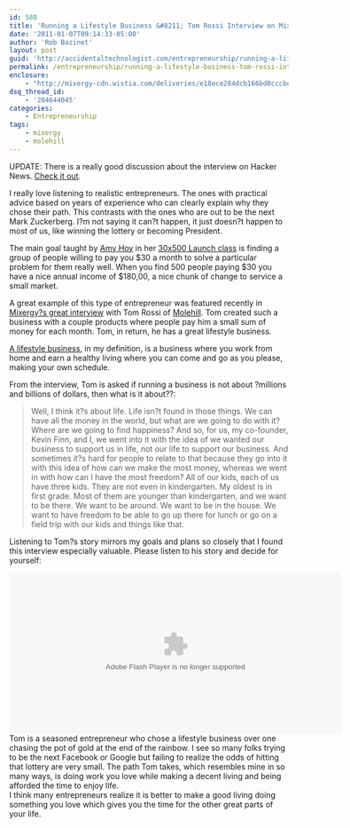 ```yaml
---
id: 588
title: 'Running a Lifestyle Business &#8211; Tom Rossi Interview on Mixergy'
date: '2011-01-07T09:14:33-05:00'
author: 'Rob Bazinet'
layout: post
guid: 'http://accidentaltechnologist.com/entrepreneurship/running-a-lifestyle-business-tom-rossi-interview-on-mixergy/'
permalink: /entrepreneurship/running-a-lifestyle-business-tom-rossi-interview-on-mixergy/
enclosure:
    - "http://mixergy-cdn.wistia.com/deliveries/e18ece284dcb166bd0cccbe1bbe7334cfbcda5be.bin\n312533346\nvideo/mp4\n"
dsq_thread_id:
    - '204644045'
categories:
    - Entrepreneurship
tags:
    - mixergy
    - molehill
---
```


UPDATE: There is a really good discussion about the interview on Hacker News. [Check it out](http://news.ycombinator.com/item?id=2069992).

I really love listening to realistic entrepreneurs. The ones with practical advice based on years of experience who can clearly explain why they chose their path. This contrasts with the ones who are out to be the next Mark Zuckerberg. I?m not saying it can?t happen, it just doesn?t happen to most of us, like winning the lottery or becoming President.

The main goal taught by [Amy Hoy](http://slash7.com/) in her [30x500 Launch class](http://30x500.com/) is finding a group of people willing to pay you $30 a month to solve a particular problem for them really well. When you find 500 people paying $30 you have a nice annual income of $180,00, a nice chunk of change to service a small market.

A great example of this type of entrepreneur was featured recently in [Mixergy?s great interview](http://mixergy.com/tom-rossi-molehill-interview/) with Tom Rossi of [Molehill](http://www.themolehill.com/). Tom created such a business with a couple products where people pay him a small sum of money for each month. Tom, in return, he has a great lifestyle business.

[A lifestyle business](http://en.wikipedia.org/wiki/Lifestyle_business), in my definition, is a business where you work from home and earn a healthy living where you can come and go as you please, making your own schedule.

From the interview, Tom is asked if running a business is not about ?millions and billions of dollars, then what is it about??:

> Well, I think it?s about life. Life isn?t found in those things. We can have all the money in the world, but what are we going to do with it? Where are we going to find happiness? And so, for us, my co-founder, Kevin Finn, and I, we went into it with the idea of we wanted our business to support us in life, not our life to support our business. And sometimes it?s hard for people to relate to that because they go into it with this idea of how can we make the most money, whereas we went in with how can I have the most freedom? All of our kids, each of us have three kids. They are not even in kindergarten. My oldest is in first grade. Most of them are younger than kindergarten, and we want to be there. We want to be around. We want to be in the house. We want to have freedom to be able to go up there for lunch or go on a field trip with our kids and things like that.

Listening to Tom?s story mirrors my goals and plans so closely that I found this interview especially valuable. Please listen to his story and decide for yourself:

<div><object classid="clsid:D27CDB6E-AE6D-11cf-96B8-444553540000" height="290" id="wistia_252596" width="600"><param name="movie" value="http://mixergy-cdn.wistia.com/flash/embed_player_v1.1.swf"></param><param name="allowfullscreen" value="true"></param><param name="allowscriptaccess" value="always"></param><param name="wmode" value="opaque"></param><param name="flashvars" value="videoUrl=http://mixergy-cdn.wistia.com/deliveries/8645ddd2598ab849cfc3d99ddb444c744c4158c5.bin&stillUrl=http://mixergy-cdn.wistia.com/deliveries/a35e558b3d1b0735468374508d4038bc6372ccc1.bin&unbufferedSeek=true&controlsVisibleOnLoad=false&autoPlay=false&endVideoBehavior=default&playButtonVisible=true&embedServiceURL=http://distillery.wistia.com/x&accountKey=wistia-production_1621&mediaID=wistia-production_252596&mediaDuration=3555.17"></param><embed allowfullscreen="true" allowscriptaccess="always" flashvars="videoUrl=http://mixergy-cdn.wistia.com/deliveries/8645ddd2598ab849cfc3d99ddb444c744c4158c5.bin&stillUrl=http://mixergy-cdn.wistia.com/deliveries/a35e558b3d1b0735468374508d4038bc6372ccc1.bin&unbufferedSeek=true&controlsVisibleOnLoad=false&autoPlay=false&endVideoBehavior=default&playButtonVisible=true&embedServiceURL=http://distillery.wistia.com/x&accountKey=wistia-production_1621&mediaID=wistia-production_252596&mediaDuration=3555.17" height="290" name="wistia_252596" src="http://mixergy-cdn.wistia.com/flash/embed_player_v1.1.swf" type="application/x-shockwave-flash" width="600" wmode="opaque"></embed></object></div><div> </div><div> </div><div>Tom is a seasoned entrepreneur who chose a lifestyle business over one chasing the pot of gold at the end of the rainbow. I see so many folks trying to be the next Facebook or Google but failing to realize the odds of hitting that lottery are very small. The path Tom takes, which resembles mine in so many ways, is doing work you love while making a decent living and being afforded the time to enjoy life.</div><div> </div><div>I think many entrepreneurs realize it is better to make a good living doing something you love which gives you the time for the other great parts of your life.</div><div><script charset="ISO-8859-1" src="http://mixergy-cdn.wistia.com/embeds/v.js"></script><script>if(!navigator.mimeTypes['application/x-shockwave-flash'])Wistia.VideoEmbed('wistia_252596',600,290,{videoUrl:'http://mixergy-cdn.wistia.com/deliveries/e18ece284dcb166bd0cccbe1bbe7334cfbcda5be.bin',stillUrl:'http://mixergy-cdn.wistia.com/deliveries/a35e558b3d1b0735468374508d4038bc6372ccc1.bin',distilleryUrl:'http://distillery.wistia.com/x',accountKey:'wistia-production_1621',mediaId:'wistia-production_252596',mediaDuration:3555.17})</script></div> <script src="https://ajax.googleapis.com/ajax/libs/jquery/1.4.3/jquery.min.js" type="text/javascript"></script><script type="text/javascript">var socialJQuery = jQuery.noConflict(true);</script><script src="http://static.wistia.com/socialbar/socialbar.js" type="text/javascript"></script><script type="text/javascript">new SocialBar("wistia_252596_social", {buttons:["embed","stats","twitter","facebook","email","wistia"],url:"http://mixergy.com/tom-rossi-molehill-interview/",title:"Molehill?s Founder: Aim For Lifestyle, Not A Jackpot ? with Tom Rossi | Case Studies & Business Tips",embedCode:"%3Cobject%20width%3D%22600%22%20height%3D%22290%22%20id%3D%22wistia_252596%22%20classid%3D%22clsid%3AD27CDB6E-AE6D-11cf-96B8-444553540000%22%3E%3Cparam%20name%3D%22movie%22%20value%3D%22http%3A//mixergy-cdn.wistia.com/flash/embed_player_v1.1.swf%22/%3E%3Cparam%20name%3D%22allowfullscreen%22%20value%3D%22true%22/%3E%3Cparam%20name%3D%22allowscriptaccess%22%20value%3D%22always%22/%3E%3Cparam%20name%3D%22wmode%22%20value%3D%22opaque%22/%3E%3Cparam%20name%3D%22flashvars%22%20value%3D%22videoUrl%3Dhttp%3A//mixergy-cdn.wistia.com/deliveries/8645ddd2598ab849cfc3d99ddb444c744c4158c5.bin%26stillUrl%3Dhttp%3A//mixergy-cdn.wistia.com/deliveries/a35e558b3d1b0735468374508d4038bc6372ccc1.bin%26unbufferedSeek%3Dtrue%26controlsVisibleOnLoad%3Dfalse%26autoPlay%3Dfalse%26endVideoBehavior%3Ddefault%26playButtonVisible%3Dtrue%26embedServiceURL%3Dhttp%3A//distillery.wistia.com/x%26accountKey%3Dwistia-production_1621%26mediaID%3Dwistia-production_252596%26mediaDuration%3D3555.17%22/%3E%3Cembed%20src%3D%22http%3A//mixergy-cdn.wistia.com/flash/embed_player_v1.1.swf%22%20width%3D%22600%22%20height%3D%22290%22%20name%3D%22wistia_252596%22%20type%3D%22application/x-shockwave-flash%22%20allowfullscreen%3D%22true%22%20allowscriptaccess%3D%22always%22%20wmode%3D%22opaque%22%20flashvars%3D%22videoUrl%3Dhttp%3A//mixergy-cdn.wistia.com/deliveries/8645ddd2598ab849cfc3d99ddb444c744c4158c5.bin%26stillUrl%3Dhttp%3A//mixergy-cdn.wistia.com/deliveries/a35e558b3d1b0735468374508d4038bc6372ccc1.bin%26unbufferedSeek%3Dtrue%26controlsVisibleOnLoad%3Dfalse%26autoPlay%3Dfalse%26endVideoBehavior%3Ddefault%26playButtonVisible%3Dtrue%26embedServiceURL%3Dhttp%3A//distillery.wistia.com/x%26accountKey%3Dwistia-production_1621%26mediaID%3Dwistia-production_252596%26mediaDuration%3D3555.17%22%3E%3C/embed%3E%3C/object%3E%3Cscript%20src%3D%22http%3A//mixergy-cdn.wistia.com/embeds/v.js%22%20charset%3D%22ISO-8859-1%22%3E%3C/script%3E%3Cscript%3Eif%28%21navigator.mimeTypes%5B%27application/x-shockwave-flash%27%5D%29Wistia.VideoEmbed%28%27wistia_252596%27%2C600%2C290%2C%7BvideoUrl%3A%27http%3A//mixergy-cdn.wistia.com/deliveries/e18ece284dcb166bd0cccbe1bbe7334cfbcda5be.bin%27%2CstillUrl%3A%27http%3A//mixergy-cdn.wistia.com/deliveries/a35e558b3d1b0735468374508d4038bc6372ccc1.bin%27%2CdistilleryUrl%3A%27http%3A//distillery.wistia.com/x%27%2CaccountKey%3A%27wistia-production_1621%27%2CmediaId%3A%27wistia-production_252596%27%2CmediaDuration%3A3555.17%7D%29%3C/script%3E"})</script>